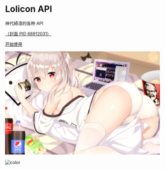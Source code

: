 # Lolicon API

神代綺凛的各种 API

[（封面 PID 68912031）](https://pixiv.net/i/68912031)

<a href="/#/setu">开始使用</a>

![](assets/img/bg.jpg)

![color](#fff)
